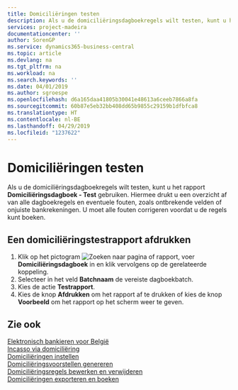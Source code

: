```yaml
---
title: Domiciliëringen testen
description: Als u de domiciliëringsdagboekregels wilt testen, kunt u het rapport Domiciliëringsdagboek - Test gebruiken. Hiermee drukt u een overzicht af van alle dagboekregels en eventuele fouten, zoals ontbrekende velden of onjuiste bankrekeningen.
services: project-madeira
documentationcenter: ''
author: SorenGP
ms.service: dynamics365-business-central
ms.topic: article
ms.devlang: na
ms.tgt_pltfrm: na
ms.workload: na
ms.search.keywords: ''
ms.date: 04/01/2019
ms.author: sgroespe
ms.openlocfilehash: d6a165daa41805b30041e48613a6ceeb7866a8fa
ms.sourcegitcommit: 60b87e5eb32bb408dd65b9855c29159b1dfbfca8
ms.translationtype: HT
ms.contentlocale: nl-BE
ms.lasthandoff: 04/29/2019
ms.locfileid: "1237622"
---
```

# <a name="test-domiciliations"></a>Domiciliëringen testen
Als u de domiciliëringsdagboekregels wilt testen, kunt u het rapport **Domiciliëringsdagboek - Test** gebruiken. Hiermee drukt u een overzicht af van alle dagboekregels en eventuele fouten, zoals ontbrekende velden of onjuiste bankrekeningen. U moet alle fouten corrigeren voordat u de regels kunt boeken.  

## <a name="to-print-a-domiciliation-test-report"></a>Een domiciliëringstestrapport afdrukken  

1.  Klik op het pictogram ![Zoeken naar pagina of rapport](../../media/ui-search/search_small.png "pictogram Zoeken naar pagina of rapport"), voer **Domiciliëringsdagboek** in en klik vervolgens op de gerelateerde koppeling.  
2.  Selecteer in het veld **Batchnaam** de vereiste dagboekbatch.  
3.  Kies de actie **Testrapport**.  
4.  Kies de knop **Afdrukken** om het rapport af te drukken of kies de knop **Voorbeeld** om het rapport op het scherm weer te geven.  

## <a name="see-also"></a>Zie ook  
 [Elektronisch bankieren voor België](belgian-electronic-banking.md)   
 [Incasso via domiciliëring](direct-debit-using-domiciliation.md)   
 [Domiciliëringen instellen](how-to-set-up-domiciliations.md)   
 [Domiciliëringsvoorstellen genereren](how-to-generate-domiciliation-suggestions.md)   
 [Domiciliëringsregels bewerken en verwijderen](how-to-edit-and-delete-domiciliation-lines.md)   
 [Domiciliëringen exporteren en boeken](how-to-export-and-post-domiciliations.md)
